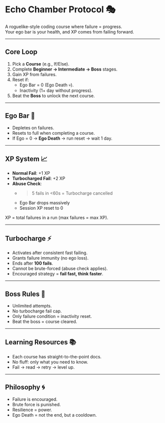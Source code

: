 # Echo Chamber Protocol 🎭

A roguelike-style coding course where failure = progress.  
Your ego bar is your health, and XP comes from failing forward.

---

## Core Loop
1. Pick a **Course** (e.g., If/Else).
2. Complete **Beginner → Intermediate → Boss** stages.
3. Gain XP from failures.
4. Reset if:
   - Ego Bar = 0 (Ego Death 💀).
   - Inactivity (1+ day without progress).
5. Beat the **Boss** to unlock the next course.

---

## Ego Bar 🧠
- Depletes on failures.
- Resets to full when completing a course.
- If Ego = 0 → **Ego Death** → run reset → wait 1 day.

---

## XP System 📈
- **Normal Fail**: +1 XP
- **Turbocharged Fail**: +2 XP
- **Abuse Check**:  
  - >5 fails in <60s = Turbocharge cancelled  
  - Ego Bar drops massively  
  - Session XP reset to 0  

XP = total failures in a run (max failures = max XP).

---

## Turbocharge ⚡
- Activates after consistent fast failing.
- Grants failure immunity (no ego loss).
- Ends after **100 fails**.  
- Cannot be brute-forced (abuse check applies).  
- Encouraged strategy = **fail fast, think faster**.

---

## Boss Rules 👑
- Unlimited attempts.
- No turbocharge fail cap.  
- Only failure condition = inactivity reset.  
- Beat the boss = course cleared.

---

## Learning Resources 📚
- Each course has straight-to-the-point docs.
- No fluff: only what you need to know.
- Fail → read → retry → level up.

---

## Philosophy 🌀
- Failure is encouraged.  
- Brute force is punished.  
- Resilience = power.  
- Ego Death = not the end, but a cooldown.
